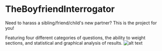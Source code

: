 # TheBoyfriendInterrogator
Need to harass a sibling/friend/child's new partner? This is the project for you!

Featuring four different categories of questions, the ability to weight sections, and statistical and graphical analysis of results.
![alt text](https://github.com/bertrk/TheBoyfriendInterrogator/blob/main/example_graph.jpg?raw=true)
